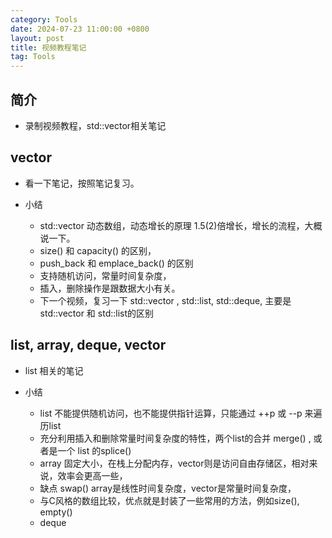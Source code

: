 ```yaml
---
category: Tools
date: 2024-07-23 11:00:00 +0800
layout: post
title: 视频教程笔记
tag: Tools
---
```

## 简介

+ 录制视频教程，std::vector相关笔记

## vector

+ 看一下笔记，按照笔记复习。

+ 小结
  + std::vector 动态数组，动态增长的原理 1.5(2)倍增长，增长的流程，大概说一下。
  + size() 和 capacity() 的区别，
  + push_back 和 emplace_back() 的区别
  + 支持随机访问，常量时间复杂度，
  + 插入，删除操作是跟数据大小有关。
  + 下一个视频，复习一下 std::vector , std::list, std::deque, 主要是 std::vector 和 std::list的区别

## list, array, deque, vector

+ list 相关的笔记

+ 小结
  + list 不能提供随机访问，也不能提供指针运算，只能通过 ++p 或 --p 来遍历list
  + 充分利用插入和删除常量时间复杂度的特性，两个list的合并 merge() , 或者是一个 list 的splice()
  + array 固定大小，在栈上分配内存，vector则是访问自由存储区，相对来说，效率会更高一些，
  + 缺点 swap() array是线性时间复杂度，vector是常量时间复杂度，
  + 与C风格的数组比较，优点就是封装了一些常用的方法，例如size(), empty()
  + deque 